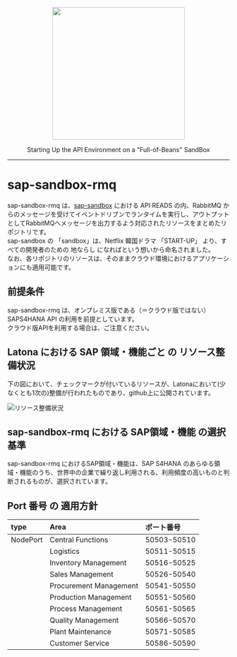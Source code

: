 <p align="center"> <img src="https://user-images.githubusercontent.com/91356865/144049159-1ebbd095-87d2-4a3c-81cb-277cc1d4c7b7.png" width="300"> </p> <p align="center"> Starting Up the API Environment on a "Full-of-Beans" SandBox </p>

***

# sap-sandbox-rmq
sap-sandbox-rmq は、[sap-sandbox](https://github.com/latonaio/sap-sandbox) における API READS の内、RabbitMQ からのメッセージを受けてイベントドリブンでランタイムを実行し、アウトプットとしてRabbitMQへメッセージを出力するよう対応されたリソースをまとめたリポジトリです。  
sap-sandbox の 「sandbox」は、Netflix 韓国ドラマ 「START-UP」 より、すべての開発者のための 地ならし になればという想いから命名されました。  
なお、各リポジトリのリソースは、そのままクラウド環境におけるアプリケーションにも適用可能です。  

## 前提条件  
sap-sandbox-rmq は、オンプレミス版である（＝クラウド版ではない）SAPS4HANA API の利用を前提としています。  
クラウド版APIを利用する場合は、ご注意ください。

## Latona における SAP 領域・機能ごと の リソース整備状況    
下の図において、チェックマークが付いているリソースが、Latonaにおいて(少なくとも1次の)整備が行われたものであり、github上に公開されています。  

![リソース整備状況](documents/sap_rmq_list.drawio.png)

## sap-sandbox-rmq における SAP領域・機能 の選択基準
sap-sandbox-rmq におけるSAP領域・機能は、SAP S4HANA のあらゆる領域・機能のうち、世界中の企業で繰り返し利用される、利用頻度の高いものと判断されるものが、選択されています。

## Port 番号 の 適用方針 
| type      | Area         | ポート番号    |
| :-------- | :----------------------------- | :---------------------------------------- |
| NodePort  | Central Functions              | 50503-50510 |
|           | Logistics             |    50511-50515    |
|           | Inventory Management |          50516-50525                                 |
|           | Sales Management |50526-50540|
|           | Procurement Management           |             50541-50550                              |
|           | Production Management          |          50551-50560                                 |
|           | Process Management           |            50561-50565                               |
|           | Quality Management          |                50566-50570                           |
|           | Plant Maintenance        |                 50571-50585                          |
|           | Customer Service         |                 50586-50590           |

